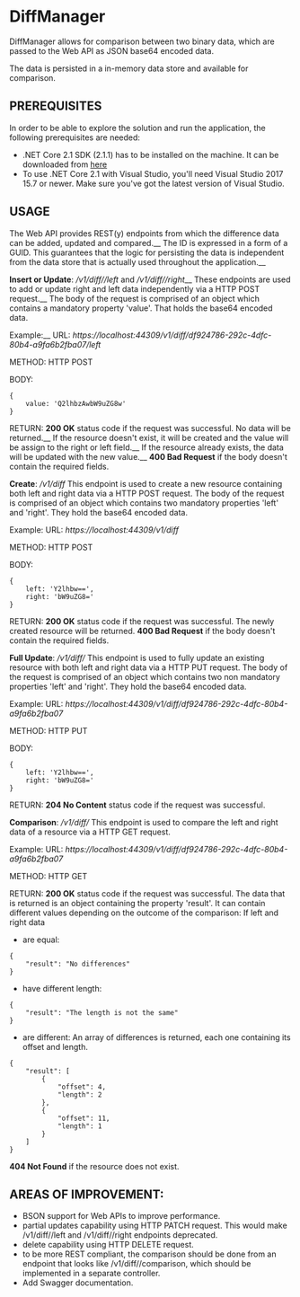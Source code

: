 # DiffManager
DiffManager allows for comparison between two binary data, which are passed to the Web API as JSON base64 encoded data.

The data is persisted in a in-memory data store and available for comparison.


## PREREQUISITES
In order to be able to explore the solution and run the application, the following prerequisites are needed:
*  .NET Core 2.1 SDK (2.1.1) has to be installed on the machine. It can be downloaded from [here](https://www.microsoft.com/net/download/dotnet-core/2.1)
*  To use .NET Core 2.1 with Visual Studio, you'll need Visual Studio 2017 15.7 or newer. Make sure you've got the latest version of Visual Studio.


## USAGE
The Web API provides REST(y) endpoints from which the difference data can be added, updated and compared.__
The ID is expressed in a form of a GUID. This guarantees that the logic for persisting the data is independent from the data store that is actually used throughout the application.__

**Insert or Update**:
*<host>/v1/diff/<ID>/left* and *<host>/v1/diff/<ID>/right*__
These endpoints are used to add or update right and left data independently via a HTTP POST request.__
The body of the request is comprised of an object which contains a mandatory property 'value'. That holds the base64 encoded data.

Example:__
URL: 
*https://localhost:44309/v1/diff/df924786-292c-4dfc-80b4-a9fa6b2fba07/left*

METHOD:
HTTP POST

BODY:
```
{
	value: 'Q2lhbzAwbW9uZG8w'
}
```

RETURN:
**200 OK** status code if the request was successful. No data will be returned.__
If the resource doesn't exist, it will be created and the value will be assign to the right or left field.__
If the resource already exists, the data will be updated with the new value.__
**400 Bad Request** if the body doesn't contain the required fields.


**Create**:
*<host>/v1/diff*
This endpoint is used to create a new resource containing both left and right data via a HTTP POST request.
The body of the request is comprised of an object which contains two mandatory properties 'left' and 'right'. They hold the base64 encoded data.

Example:
URL: 
*https://localhost:44309/v1/diff*

METHOD:
HTTP POST

BODY:
```
{
	left: 'Y2lhbw==',
	right: 'bW9uZG8='
}
```

RETURN:
**200 OK** status code if the request was successful. The newly created resource will be returned.
**400 Bad Request** if the body doesn't contain the required fields.


**Full Update**:
*<host>/v1/diff/<ID>*
This endpoint is used to fully update an existing resource with both left and right data via a HTTP PUT request.
The body of the request is comprised of an object which contains two non mandatory properties 'left' and 'right'. They hold the base64 encoded data.

Example:
URL: 
*https://localhost:44309/v1/diff/df924786-292c-4dfc-80b4-a9fa6b2fba07*

METHOD:
HTTP PUT

BODY:
```
{
	left: 'Y2lhbw==',
	right: 'bW9uZG8='
}
```

RETURN:
**204 No Content** status code if the request was successful.


**Comparison**:
*<host>/v1/diff/<ID>*
This endpoint is used to compare the left and right data of a resource via a HTTP GET request.

Example:
URL: 
*https://localhost:44309/v1/diff/df924786-292c-4dfc-80b4-a9fa6b2fba07*

METHOD:
HTTP GET

RETURN:
**200 OK** status code if the request was successful.
The data that is returned is an object containing the property 'result'. 
It can contain different values depending on the outcome of the comparison:
If left and right data
*  are equal:
  ```
  {
      "result": "No differences"
  }
  ```
*  have different length:
  ```
  {
      "result": "The length is not the same"
  }
  ```
*  are different:
  An array of differences is returned, each one containing its offset and length.
  ```
  {
      "result": [
          {
              "offset": 4,
              "length": 2
          },
          {
              "offset": 11,
              "length": 1
          }
      ]
  }
  ```
**404 Not Found** if the resource does not exist.


## AREAS OF IMPROVEMENT:
*  BSON support for Web APIs to improve performance.
*  partial updates capability using HTTP PATCH request. This would make <host>/v1/diff/<ID>/left and <host>/v1/diff/<ID>/right endpoints deprecated.
*  delete capability using HTTP DELETE request.
*  to be more REST compliant, the comparison should be done from an endpoint that looks like <host>/v1/diff/<ID>/comparison, which should be implemented in a separate controller.
*  Add Swagger documentation.
